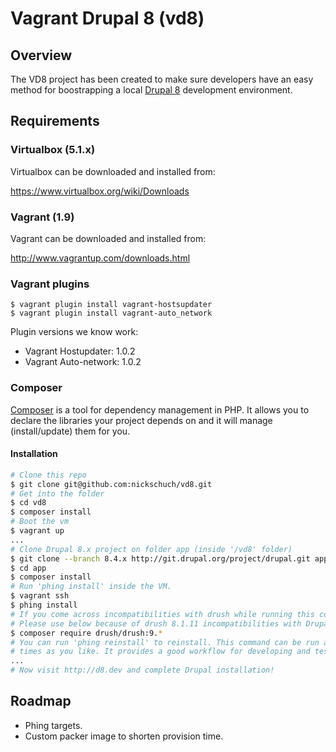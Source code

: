Vagrant Drupal 8 (vd8)
======================

## Overview

The VD8 project has been created to make sure developers have an easy method for boostrapping a local [Drupal 8](https://www.drupal.org/drupal-8.0) development environment.

## Requirements

### Virtualbox (5.1.x)

Virtualbox can be downloaded and installed from:

https://www.virtualbox.org/wiki/Downloads

### Vagrant (1.9)

Vagrant can be downloaded and installed from:

http://www.vagrantup.com/downloads.html

### Vagrant plugins

```
$ vagrant plugin install vagrant-hostsupdater
$ vagrant plugin install vagrant-auto_network
```
Plugin versions we know work:
* Vagrant Hostupdater: 1.0.2
* Vagrant Auto-network: 1.0.2

### Composer
[Composer](https://getcomposer.org) is a tool for dependency management in PHP. It allows you to declare the libraries your project depends on and it will manage (install/update) them for you.

#### Installation

```bash
# Clone this repo
$ git clone git@github.com:nickschuch/vd8.git
# Get into the folder
$ cd vd8
$ composer install
# Boot the vm
$ vagrant up
...
# Clone Drupal 8.x project on folder app (inside '/vd8' folder)
$ git clone --branch 8.4.x http://git.drupal.org/project/drupal.git app
$ cd app
$ composer install
# Run 'phing install' inside the VM.
$ vagrant ssh
$ phing install
# If you come across incompatibilities with drush while running this command;
# Please use below because of drush 8.1.11 incompatibilities with Drupal 8.4.x  
$ composer require drush/drush:9.*
# You can run 'phing reinstall' to reinstall. This command can be run as many
# times as you like. It provides a good workflow for developing and testing.
...
# Now visit http://d8.dev and complete Drupal installation!
```

## Roadmap

* Phing targets.
* Custom packer image to shorten provision time.
